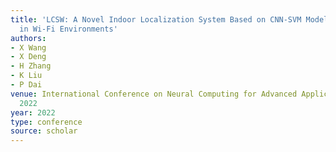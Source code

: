 ```yaml
---
title: 'LCSW: A Novel Indoor Localization System Based on CNN-SVM Model with WKNN
  in Wi-Fi Environments'
authors:
- X Wang
- X Deng
- H Zhang
- K Liu
- P Dai
venue: International Conference on Neural Computing for Advanced Applications, 162-176,
  2022
year: 2022
type: conference
source: scholar
---
```

